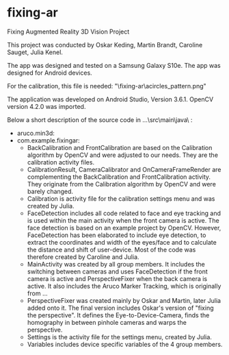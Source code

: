 # fixing-ar
Fixing Augmented Reality 3D Vision Project

This project was conducted by Oskar Keding, Martin Brandt, Caroline Sauget, Julia Kenel.

The app was designed and tested on a Samsung Galaxy S10e. The app was designed for Android devices.

For the calibration, this file is needed: "\fixing-ar\acircles_pattern.png"

The application was developed on Android Studio, Version 3.6.1. OpenCV version 4.2.0 was imported. 

Below a short description of the source code in ...\src\main\java\ :
- aruco.min3d: 
- com.example.fixingar:
	- BackCalibration and FrontCalibration are based on the Calibration algorithm by OpenCV and
	 were adjusted to our needs. They are the calibration activity files.
	- CalibrationResult, CameraCalibrator and OnCameraFrameRender are complementing the BackCalibration
	 and FrontCalibration activity. They originate from the Calibration algorithm by OpenCV and were barely changed.
	- Calibration is activity file for the calibration settings menu and was created by Julia.
	- FaceDetection includes all code related to face and eye tracking and is used within the main
	 activity when the front camera is active. The face detection is based on an example project by
	 OpenCV. However, FaceDetection has been elaborated to include eye detection, to extract the 
	 coordinates and width of the eyes/face and to calculate the distance and shift of user-device. Most
	 of the code was therefore created by Caroline and Julia.
	- MainActivity was created by all group members. It includes the switching between cameras and uses
	 FaceDetection if the front camera is active and PerspectiveFixer when the back camera is active. It
	 also includes the Aruco Marker Tracking, which is originally from ...
	- PerspectiveFixer was created mainly by Oskar and Martin, later Julia added onto it. The final version
	 includes Oskar's version of "fixing the perspective". It defines the Eye-to-Device-Camera, finds
	 the homography in between pinhole cameras and warps the perspective.
	- Settings is the activity file for the settings menu, created by Julia.
	- Variables includes device specific variables of the 4 group members.
